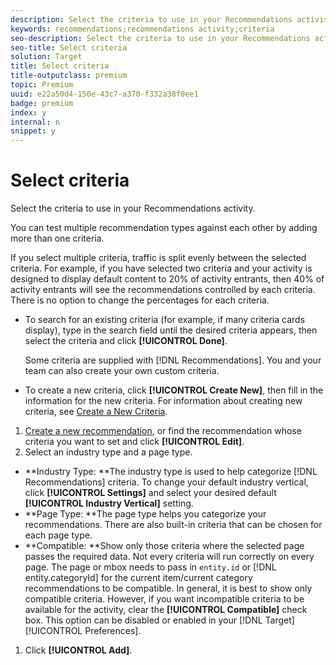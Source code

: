 ```yaml
---
description: Select the criteria to use in your Recommendations activity.
keywords: recommendations;recommendations activity;criteria
seo-description: Select the criteria to use in your Recommendations activity.
seo-title: Select criteria
solution: Target
title: Select criteria
title-outputclass: premium
topic: Premium
uuid: e22a50d4-150e-43c7-a370-f332a38f0ee1
badge: premium
index: y
internal: n
snippet: y
---
```


# Select criteria

Select the criteria to use in your Recommendations activity.

You can test multiple recommendation types against each other by adding more than one criteria.

If you select multiple criteria, traffic is split evenly between the selected criteria. For example, if you have selected two criteria and your activity is designed to display default content to 20% of activity entrants, then 40% of activity entrants will see the recommendations controlled by each criteria. There is no option to change the percentages for each criteria.

* To search for an existing criteria (for example, if many criteria cards display), type in the search field until the desired criteria appears, then select the criteria and click **[!UICONTROL Done]**.

  Some criteria are supplied with [!DNL Recommendations]. You and your team can also create your own custom criteria. 

* To create a new criteria, click **[!UICONTROL Create New]**, then fill in the information for the new criteria. For information about creating new criteria, see [Create a New Criteria](../../c-recommendations/c-algorithms/t-create-new-algorithm.md#task_8A9CB465F28D44899F69F38AD27352FE).

1. [Create a new recommendation](../../c-recommendations/t-create-recs-activity/t-create-recs-activity.md#task_6874328773C64C44A73F0A130AD3F96F), or find the recommendation whose criteria you want to set and click **[!UICONTROL Edit]**.
1. Select an industry type and a page type.

* **Industry Type: **The industry type is used to help categorize [!DNL Recommendations] criteria. To change your default industry vertical, click **[!UICONTROL Settings]** and select your desired default **[!UICONTROL Industry Vertical]** setting. 
* **Page Type: **The page type helps you categorize your recommendations. There are also built-in criteria that can be chosen for each page type. 
* **Compatible: **Show only those criteria where the selected page passes the required data. Not every criteria will run correctly on every page. The page or mbox needs to pass in `entity.id` or [!DNL entity.categoryId] for the current item/current category recommendations to be compatible. In general, it is best to show only compatible criteria. However, if you want incompatible criteria to be available for the activity, clear the **[!UICONTROL Compatible]** check box. This option can be disabled or enabled in your [!DNL Target] [!UICONTROL Preferences].

1. Click **[!UICONTROL Add]**.
